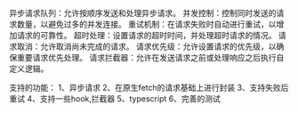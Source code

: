 异步请求队列：允许按顺序发送和处理异步请求。
并发控制：控制同时发送的请求数量，以避免过多的并发连接。
重试机制：在请求失败时自动进行重试，以增加请求的可靠性。
超时处理：设置请求的超时时间，并处理超时请求的情况。
请求取消：允许取消尚未完成的请求。
请求优先级：允许设置请求的优先级，以确保重要请求优先处理。
请求拦截器：允许在发送请求之前或处理响应之后执行自定义逻辑。

支持的功能：
1、异步请求
2、在原生fetch的请求基础上进行封装
3、支持失败后重试
4、支持一些hook,拦截器
5、typescript
6、完善的测试